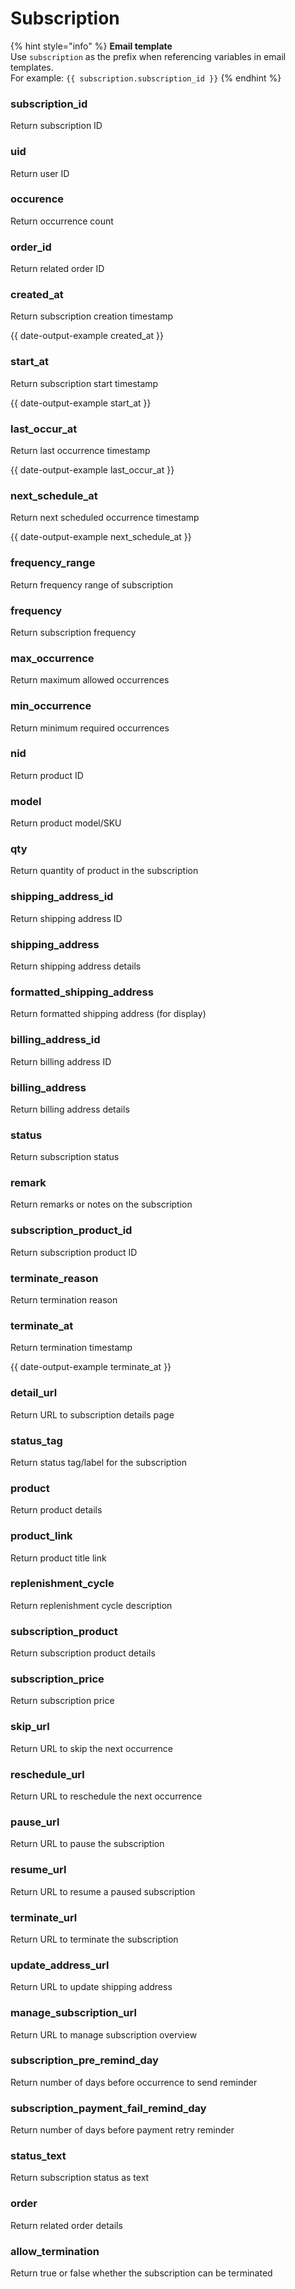 # Subscription

{% hint style="info" %}
**Email template**\
Use `subscription` as the prefix when referencing variables in email templates.\
For example: `{{ subscription.subscription_id }}`
{% endhint %}

### subscription\_id

Return subscription ID



### uid

Return user ID



### occurence

Return occurrence count



### order\_id

Return related order ID



### created\_at

Return subscription creation timestamp

{{ date-output-example created_at }}



### start\_at

Return subscription start timestamp

{{ date-output-example start_at }}



### last\_occur\_at

Return last occurrence timestamp

{{ date-output-example last_occur_at }}



### next\_schedule\_at

Return next scheduled occurrence timestamp

{{ date-output-example next_schedule_at }}



### frequency\_range

Return frequency range of subscription



### frequency

Return subscription frequency



### max\_occurrence

Return maximum allowed occurrences



### min\_occurrence

Return minimum required occurrences



### nid

Return product ID



### model

Return product model/SKU



### qty

Return quantity of product in the subscription



### shipping\_address\_id

Return shipping address ID



### shipping\_address

Return shipping address details



### formatted\_shipping\_address

Return formatted shipping address (for display)



### billing\_address\_id

Return billing address ID



### billing\_address

Return billing address details



### status

Return subscription status



### remark

Return remarks or notes on the subscription



### subscription\_product\_id

Return subscription product ID



### terminate\_reason

Return termination reason



### terminate\_at

Return termination timestamp

{{ date-output-example terminate_at }}



### detail\_url

Return URL to subscription details page



### status\_tag

Return status tag/label for the subscription



### product

Return product details



### product\_link

Return product title link



### replenishment\_cycle

Return replenishment cycle description



### subscription\_product

Return subscription product details



### subscription\_price

Return subscription price



### skip\_url

Return URL to skip the next occurrence



### reschedule\_url

Return URL to reschedule the next occurrence



### pause\_url

Return URL to pause the subscription



### resume\_url

Return URL to resume a paused subscription



### terminate\_url

Return URL to terminate the subscription



### update\_address\_url

Return URL to update shipping address



### manage\_subscription\_url

Return URL to manage subscription overview



### subscription\_pre\_remind\_day

Return number of days before occurrence to send reminder



### subscription\_payment\_fail\_remind\_day

Return number of days before payment retry reminder



### status\_text

Return subscription status as text



### order

Return related order details



### allow\_termination

Return true or false whether the subscription can be terminated

